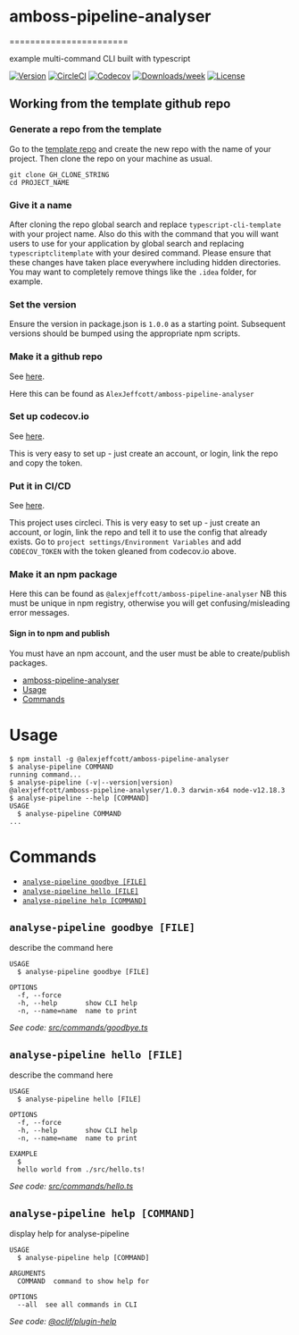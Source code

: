 # amboss-pipeline-analyser
=======================

example multi-command CLI built with typescript

[![Version](https://img.shields.io/npm/v/@oclif/example-multi-ts.svg)](https://npmjs.org/package/@alexjeffcott/amboss-pipeline-analyser)
[![CircleCI](https://circleci.com/gh/AlexJeffcott/amboss-pipeline-analyser/tree/master.svg?style=shield)](https://circleci.com/gh/AlexJeffcott/amboss-pipeline-analyser/tree/master)
[![Codecov](https://codecov.io/gh/alexjeffcott/amboss-pipeline-analyser/branch/master/graph/badge.svg)](https://codecov.io/gh/alexjeffcott/amboss-pipeline-analyser)
[![Downloads/week](https://img.shields.io/npm/dw/@alexjeffcott/amboss-pipeline-analyser.svg)](https://npmjs.org/package/@alexjeffcott/amboss-pipeline-analyser)
[![License](https://img.shields.io/npm/l/@alexjeffcott/amboss-pipeline-analyser.svg)](https://github.com/alexjeffcott/amboss-pipeline-analyser/blob/master/package.json)

## Working from the template github repo
### Generate a repo from the template
Go to the [template repo](https://github.com/AlexJeffcott/typescript-cli-template) and create the new repo with the name of your project.
Then clone the repo on your machine as usual.
```
git clone GH_CLONE_STRING
cd PROJECT_NAME
```

### Give it a name
After cloning the repo global search and replace `typescript-cli-template` with your project name.
Also do this with the command that you will want users to use for your application by global search and replacing `typescriptclitemplate` with your desired command.
Please ensure that these changes have taken place everywhere including hidden directories. You may want to completely remove things like the `.idea` folder, for example.

### Set the version
Ensure the version in package.json is `1.0.0` as a starting point. 
Subsequent versions should be bumped using the appropriate npm scripts.

### Make it a github repo
See [here](https://github.com/AlexJeffcott/amboss-pipeline-analyser).

Here this can be found as `AlexJeffcott/amboss-pipeline-analyser`

### Set up codecov.io
See [here](https://codecov.io/gh/AlexJeffcott/amboss-pipeline-analyser).

This is very easy to set up - just create an account, or login, link the repo and copy the token.

### Put it in CI/CD
See [here](https://app.circleci.com/pipelines/github/AlexJeffcott/amboss-pipeline-analyser).

This project uses circleci. This is very easy to set up - just create an account, or login, link the repo and tell it to use the config that already exists.
Go to `project settings/Environment Variables` and add `CODECOV_TOKEN` with the token gleaned from codecov.io above.

### Make it an npm package
Here this can be found as `@alexjeffcott/amboss-pipeline-analyser`
NB this must be unique in npm registry, otherwise you will get confusing/misleading error messages.

#### Sign in to npm and publish
You must have an npm account, and the user must be able to create/publish packages.

<!-- toc -->
* [amboss-pipeline-analyser](#amboss-pipeline-analyser)
* [Usage](#usage)
* [Commands](#commands)
<!-- tocstop -->
# Usage
<!-- usage -->
```sh-session
$ npm install -g @alexjeffcott/amboss-pipeline-analyser
$ analyse-pipeline COMMAND
running command...
$ analyse-pipeline (-v|--version|version)
@alexjeffcott/amboss-pipeline-analyser/1.0.3 darwin-x64 node-v12.18.3
$ analyse-pipeline --help [COMMAND]
USAGE
  $ analyse-pipeline COMMAND
...
```
<!-- usagestop -->
# Commands
<!-- commands -->
* [`analyse-pipeline goodbye [FILE]`](#analyse-pipeline-goodbye-file)
* [`analyse-pipeline hello [FILE]`](#analyse-pipeline-hello-file)
* [`analyse-pipeline help [COMMAND]`](#analyse-pipeline-help-command)

## `analyse-pipeline goodbye [FILE]`

describe the command here

```
USAGE
  $ analyse-pipeline goodbye [FILE]

OPTIONS
  -f, --force
  -h, --help       show CLI help
  -n, --name=name  name to print
```

_See code: [src/commands/goodbye.ts](https://github.com/AlexJeffcott/amboss-pipeline-analyser/blob/v1.0.3/src/commands/goodbye.ts)_

## `analyse-pipeline hello [FILE]`

describe the command here

```
USAGE
  $ analyse-pipeline hello [FILE]

OPTIONS
  -f, --force
  -h, --help       show CLI help
  -n, --name=name  name to print

EXAMPLE
  $
  hello world from ./src/hello.ts!
```

_See code: [src/commands/hello.ts](https://github.com/AlexJeffcott/amboss-pipeline-analyser/blob/v1.0.3/src/commands/hello.ts)_

## `analyse-pipeline help [COMMAND]`

display help for analyse-pipeline

```
USAGE
  $ analyse-pipeline help [COMMAND]

ARGUMENTS
  COMMAND  command to show help for

OPTIONS
  --all  see all commands in CLI
```

_See code: [@oclif/plugin-help](https://github.com/oclif/plugin-help/blob/v3.2.0/src/commands/help.ts)_
<!-- commandsstop -->
